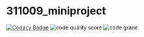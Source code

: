 # 311009_miniproject
[![Codacy Badge](https://api.codacy.com/project/badge/Grade/6738181dd8d243d1bcb6fbb0824d0d9d)](https://app.codacy.com/gh/vineelbattula00/311009_miniproject?utm_source=github.com&utm_medium=referral&utm_content=vineelbattula00/311009_miniproject&utm_campaign=Badge_Grade_Settings)
![code quality score](https://www.code-inspector.com/project/24672/score/svg)
![code grade](https://www.code-inspector.com/project/24672/status/svg)



